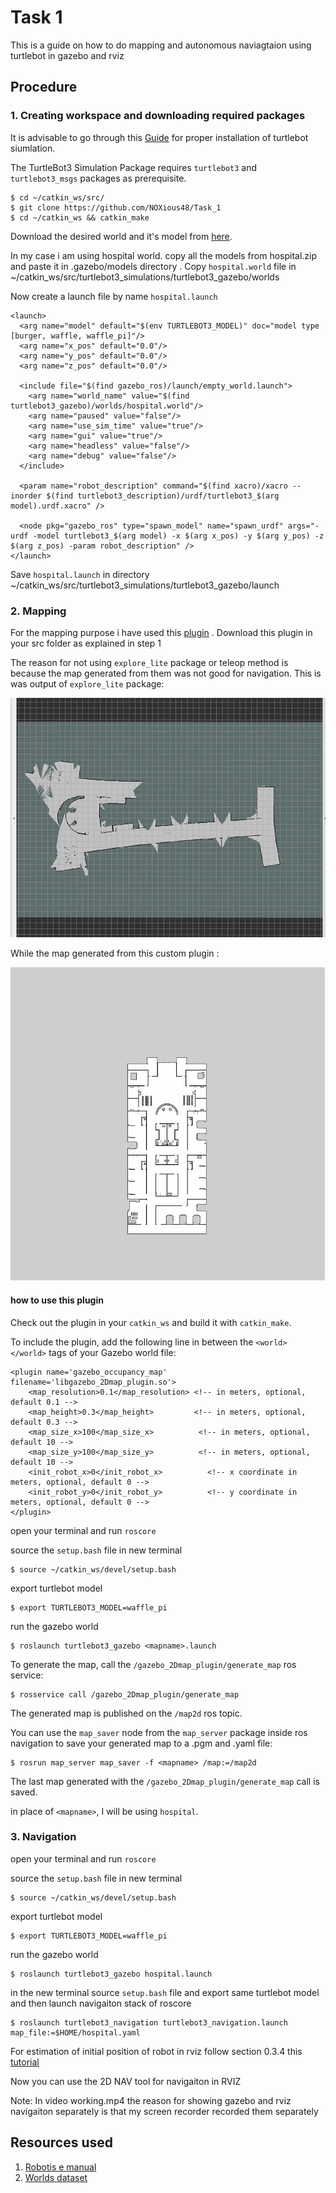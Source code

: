 
# Task 1
This is a guide on how to do mapping and autonomous naviagtaion using turtlebot in gazebo and rviz
## Procedure

### 1. Creating workspace and downloading required packages
It is advisable to go through this [Guide](https://emanual.robotis.com/docs/en/platform/turtlebot3/quick-start/) for proper installation of turtlebot siumlation.

The TurtleBot3 Simulation Package requires `turtlebot3` and `turtlebot3_msgs` packages as prerequisite. 

```
$ cd ~/catkin_ws/src/
$ git clone https://github.com/NOXious48/Task_1
$ cd ~/catkin_ws && catkin_make
```
Download the desired world and it's model from [here](https://github.com/mlherd/Dataset-of-Gazebo-Worlds-Models-and-Maps).

In my case i am using hospital world. copy all the models from hospital.zip and paste it in .gazebo/models directory . Copy `hospital.world` file in ~/catkin_ws/src/turtlebot3_simulations/turtlebot3_gazebo/worlds

Now create a launch file by name `hospital.launch`
```
<launch>
  <arg name="model" default="$(env TURTLEBOT3_MODEL)" doc="model type [burger, waffle, waffle_pi]"/>
  <arg name="x_pos" default="0.0"/>
  <arg name="y_pos" default="0.0"/>
  <arg name="z_pos" default="0.0"/>

  <include file="$(find gazebo_ros)/launch/empty_world.launch">
    <arg name="world_name" value="$(find turtlebot3_gazebo)/worlds/hospital.world"/>
    <arg name="paused" value="false"/>
    <arg name="use_sim_time" value="true"/>
    <arg name="gui" value="true"/>
    <arg name="headless" value="false"/>
    <arg name="debug" value="false"/>
  </include>

  <param name="robot_description" command="$(find xacro)/xacro --inorder $(find turtlebot3_description)/urdf/turtlebot3_$(arg model).urdf.xacro" />

  <node pkg="gazebo_ros" type="spawn_model" name="spawn_urdf" args="-urdf -model turtlebot3_$(arg model) -x $(arg x_pos) -y $(arg y_pos) -z $(arg z_pos) -param robot_description" />
</launch>

```
Save `hospital.launch` in directory ~/catkin_ws/src/turtlebot3_simulations/turtlebot3_gazebo/launch


### 2. Mapping

For the mapping purpose i have used this [plugin](https://github.com/marinaKollmitz/gazebo_ros_2Dmap_plugin) . Download this plugin in your src folder as explained in step 1

The reason for not using `explore_lite` package or teleop method is because the map generated from them was not good for navigation.
This is was output of `explore_lite` package:

![improper mapping](https://github.com/NOXious48/Task_1/blob/main/improper_map.png.png)

While the map generated from this custom plugin :

![hospital_map](https://github.com/NOXious48/Task_1/blob/main/hospital.png.png)

#### how to use this plugin

Check out the plugin in your `catkin_ws` and build it with `catkin_make`.

To include the plugin, add the following line in between the `<world> </world>` tags of your Gazebo world file:

```
<plugin name='gazebo_occupancy_map' filename='libgazebo_2Dmap_plugin.so'>
    <map_resolution>0.1</map_resolution> <!-- in meters, optional, default 0.1 -->
    <map_height>0.3</map_height>         <!-- in meters, optional, default 0.3 -->
    <map_size_x>100</map_size_x>          <!-- in meters, optional, default 10 -->
    <map_size_y>100</map_size_y>          <!-- in meters, optional, default 10 -->
    <init_robot_x>0</init_robot_x>          <!-- x coordinate in meters, optional, default 0 -->
    <init_robot_y>0</init_robot_y>          <!-- y coordinate in meters, optional, default 0 -->
</plugin>
```
open your terminal and run `roscore` 

source the `setup.bash` file in new terminal
```
$ source ~/catkin_ws/devel/setup.bash
```

export turtlebot model
```
$ export TURTLEBOT3_MODEL=waffle_pi
```
run the gazebo world
```
$ roslaunch turtlebot3_gazebo <mapname>.launch
```
To generate the map, call the `/gazebo_2Dmap_plugin/generate_map` ros service:

```
$ rosservice call /gazebo_2Dmap_plugin/generate_map
```

The generated map is published on the `/map2d` ros topic. 

You can use the `map_saver` node from the `map_server` package inside ros navigation to save your generated map to a .pgm and .yaml file:

```
$ rosrun map_server map_saver -f <mapname> /map:=/map2d
```
The last map generated with the ```/gazebo_2Dmap_plugin/generate_map``` call is saved.

in place of `<mapname>`, I will be using `hospital`.


### 3. Navigation
open your terminal and run `roscore` 

source the `setup.bash` file in new terminal
```
$ source ~/catkin_ws/devel/setup.bash
```

export turtlebot model
```
$ export TURTLEBOT3_MODEL=waffle_pi
```
run the gazebo world 
```
$ roslaunch turtlebot3_gazebo hospital.launch
```
in the new terminal source `setup.bash` file and export same turtlebot model and then launch navigaiton stack of roscore
 ```
$ roslaunch turtlebot3_navigation turtlebot3_navigation.launch map_file:=$HOME/hospital.yaml
```
For estimation of initial position of robot in rviz follow section 0.3.4 this [tutorial](https://emanual.robotis.com/docs/en/platform/turtlebot3/nav_simulation/)

Now you can use the 2D NAV tool for navigaiton in RVIZ

Note: In video working.mp4 the reason for showing gazebo and rviz navigaiton separately is that my screen recorder recorded them separately

## Resources used

1. [Robotis e manual](https://emanual.robotis.com/docs/en/platform/turtlebot3/overview/#overview)
2. [Worlds dataset](https://github.com/mlherd/Dataset-of-Gazebo-Worlds-Models-and-Maps)
